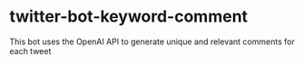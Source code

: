 # twitter-bot-keyword-comment
This bot uses the OpenAI API to generate unique and relevant comments for each tweet
